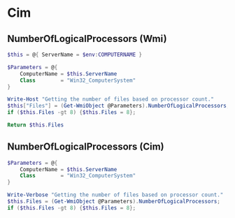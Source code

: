 # Cim

## NumberOfLogicalProcessors (Wmi)

```powershell
$this = @{ ServerName = $env:COMPUTERNAME }

$Parameters = @{
    ComputerName = $this.ServerName
    Class        = "Win32_ComputerSystem"
}

Write-Host "Getting the number of files based on processor count."
$this["Files"] = (Get-WmiObject @Parameters).NumberOfLogicalProcessors;
if ($this.Files -gt 8) {$this.Files = 8};

Return $this.Files
```
## NumberOfLogicalProcessors (Cim)

```powershell
$Parameters = @{
    ComputerName = $this.ServerName
    Class        = "Win32_ComputerSystem"
}

Write-Verbose "Getting the number of files based on processor count."
$this.Files = (Get-WmiObject @Parameters).NumberOfLogicalProcessors;
if ($this.Files -gt 8) {$this.Files = 8};
```
